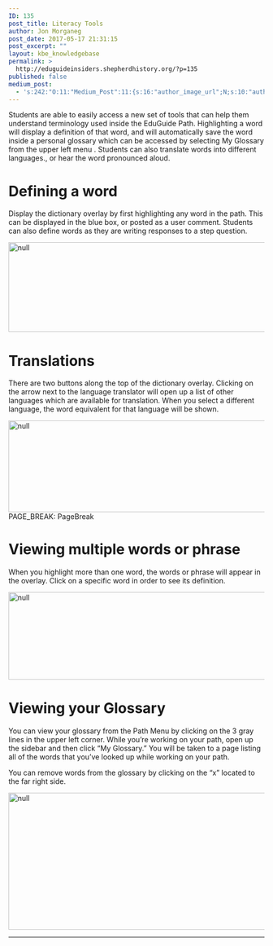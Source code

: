 ```yaml
---
ID: 135
post_title: Literacy Tools
author: Jon Morganeg
post_date: 2017-05-17 21:31:15
post_excerpt: ""
layout: kbe_knowledgebase
permalink: >
  http://eduguideinsiders.shepherdhistory.org/?p=135
published: false
medium_post:
  - 's:242:"O:11:"Medium_Post":11:{s:16:"author_image_url";N;s:10:"author_url";N;s:11:"byline_name";N;s:12:"byline_email";N;s:10:"cross_link";N;s:2:"id";N;s:21:"follower_notification";N;s:7:"license";N;s:14:"publication_id";N;s:6:"status";N;s:3:"url";N;}";'
---
```

<p>Students are able to easily access a new set of tools that can help them understand terminology used inside the EduGuide Path. Highlighting a word will display a definition of that word, and will automatically save the word inside a personal glossary which can be accessed by selecting My Glossary from the upper left menu . Students can also translate words into different languages., or hear the word pronounced aloud. </p>
<p></p>
<h1>Defining a word</h1>
<p>Display the dictionary overlay by first highlighting any word in the path. This can be displayed in the blue box, or posted as a user comment. Students can also define words as they are writing responses to a step question.</p>
<p></p>
<p><img src="http://eduguideinsiders.shepherdhistory.org/wp-content/uploads/2017/03/image.png" width="624" height="176" alt="null" title="null"></p>
<h1>Translations</h1>
<p>There are two buttons along the top of the dictionary overlay. Clicking on the arrow next to the language translator will open up a list of other languages which are available for translation. When you select a different language, the word equivalent for that language will be shown.</p>
<p></p>
<p><img src="http://eduguideinsiders.shepherdhistory.org/wp-content/uploads/2017/03/image-1.png" width="624" height="180" alt="null" title="null">PAGE_BREAK: PageBreak</p>
<h1>Viewing multiple words or phrase</h1>
<p></p>
<p>When you highlight more than one word, the words or phrase will appear in the overlay. Click on a specific word in order to see its definition.</p>
<p></p>
<p><img src="http://eduguideinsiders.shepherdhistory.org/wp-content/uploads/2017/03/image-2.png" width="624" height="172" alt="null" title="null"></p>
<p></p>
<h1>Viewing your Glossary</h1>
<p>You can view your glossary from the Path Menu by clicking on the 3 gray lines in the upper left corner. While you’re working on your path, open up the sidebar and then click “My Glossary.” You will be taken to a page listing all of the words that you’ve looked up while working on your path.</p>
<p>You can remove words from the glossary by clicking on the “x” located to the far right side.</p>
<p></p>
<p><img src="http://eduguideinsiders.shepherdhistory.org/wp-content/uploads/2017/03/image-3.png" width="624" height="269" alt="null" title="null"></p>
<p></p>
<p><hr></p>
<p></p>